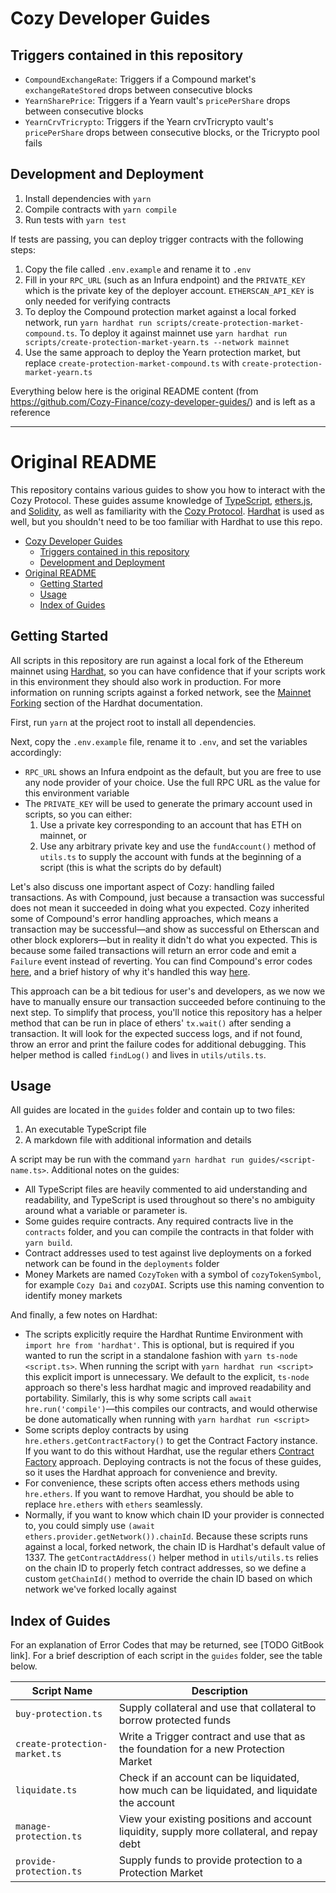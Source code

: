 # Cozy Developer Guides

## Triggers contained in this repository

- `CompoundExchangeRate`: Triggers if a Compound market's `exchangeRateStored` drops between consecutive blocks
- `YearnSharePrice`: Triggers if a Yearn vault's `pricePerShare` drops between consecutive blocks
- `YearnCrvTricrypto`: Triggers if the Yearn crvTricrypto vault's `pricePerShare` drops between consecutive blocks, or the Tricrypto pool fails

## Development and Deployment

1. Install dependencies with `yarn`
2. Compile contracts with `yarn compile`
3. Run tests with `yarn test`

If tests are passing, you can deploy trigger contracts with the following steps:

1. Copy the file called `.env.example` and rename it to `.env`
2. Fill in your `RPC_URL` (such as an Infura endpoint) and the `PRIVATE_KEY` which is the private key of the deployer account. `ETHERSCAN_API_KEY` is only needed for verifying contracts
3. To deploy the Compound protection market against a local forked network, run `yarn hardhat run scripts/create-protection-market-compound.ts`. To deploy it against mainnet use `yarn hardhat run scripts/create-protection-market-yearn.ts --network mainnet`
4. Use the same approach to deploy the Yearn protection market, but replace `create-protection-market-compound.ts` with `create-protection-market-yearn.ts`

Everything below here is the original README content (from https://github.com/Cozy-Finance/cozy-developer-guides/) and is left as a reference

---

# Original README

This repository contains various guides to show you how to interact with the Cozy Protocol. These guides assume knowledge of [TypeScript](https://www.typescriptlang.org/), [ethers.js](https://docs.ethers.io/v5/single-page/), and [Solidity](https://docs.soliditylang.org/en/v0.8.3/), as well as familiarity with the [Cozy Protocol](https://app.gitbook.com/@cozy-finance-1/s/cozy-docs/for-developers/technical-overview). [Hardhat](https://hardhat.org/) is used as well, but you shouldn't need to be too familiar with Hardhat to use this repo.

- [Cozy Developer Guides](#cozy-developer-guides)
  - [Triggers contained in this repository](#triggers-contained-in-this-repository)
  - [Development and Deployment](#development-and-deployment)
- [Original README](#original-readme)
  - [Getting Started](#getting-started)
  - [Usage](#usage)
  - [Index of Guides](#index-of-guides)

## Getting Started

All scripts in this repository are run against a local fork of the Ethereum mainnet using [Hardhat](https://hardhat.org/), so you can have confidence that if your scripts work in this environment they should also work in production. For more information on running scripts against a forked network, see the [Mainnet Forking](https://hardhat.org/guides/mainnet-forking.html) section of the Hardhat documentation.

First, run `yarn` at the project root to install all dependencies.

Next, copy the `.env.example` file, rename it to `.env`, and set the variables accordingly:

- `RPC_URL` shows an Infura endpoint as the default, but you are free to use any node provider of your choice. Use the full RPC URL as the value for this environment variable
- The `PRIVATE_KEY` will be used to generate the primary account used in scripts, so you can either:
  1. Use a private key corresponding to an account that has ETH on mainnet, or
  2. Use any arbitrary private key and use the `fundAccount()` method of `utils.ts` to supply the account with funds at the beginning of a script (this is what the scripts do by default)

Let's also discuss one important aspect of Cozy: handling failed transactions. As with Compound, just because a transaction was successful does not mean it succeeded in doing what you expected. Cozy inherited some of Compound's error handling approaches, which means a transaction may be successful&mdash;and show as successful on Etherscan and other block explorers&mdash;but in reality it didn't do what you expected. This is because some failed transactions will return an error code and emit a `Failure` event instead of reverting. You can find Compound's error codes [here](https://compound.finance/docs/ctokens#error-codes), and a brief history of why it's handled this way [here](https://www.comp.xyz/t/brief-history-of-error-handling-in-the-protocol/1169).

This approach can be a bit tedious for user's and developers, as we now we have to manually ensure our transaction succeeded before continuing to the next step. To simplify that process, you'll notice this repository has a helper method that can be run in place of ethers' `tx.wait()` after sending a transaction. It will look for the expected success logs, and if not found, throw an error and print the failure codes for additional debugging. This helper method is called `findLog()` and lives in `utils/utils.ts`.

## Usage

All guides are located in the `guides` folder and contain up to two files:

1. An executable TypeScript file
2. A markdown file with additional information and details

A script may be run with the command `yarn hardhat run guides/<script-name.ts>`. Additional notes on the guides:

- All TypeScript files are heavily commented to aid understanding and readability, and TypeScript is used throughout so there's no ambiguity around what a variable or parameter is.
- Some guides require contracts. Any required contracts live in the `contracts` folder, and you can compile the contracts in that folder with `yarn build`.
- Contract addresses used to test against live deployments on a forked network can be found in the `deployments` folder
- Money Markets are named `CozyToken` with a symbol of `cozyTokenSymbol`, for example `Cozy Dai` and `cozyDAI`. Scripts use this naming convention to identify money markets

And finally, a few notes on Hardhat:

- The scripts explicitly require the Hardhat Runtime Environment with `import hre from 'hardhat'`. This is optional, but is required if you wanted to run the script in a standalone fashion with `yarn ts-node <script.ts>`. When running the script with `yarn hardhat run <script>` this explicit import is unnecessary. We default to the explicit, `ts-node` approach so there's less hardhat magic and improved readability and portability. Similarly, this is why some scripts call `await hre.run('compile')`&mdash;this compiles our contracts, and would otherwise be done automatically when running with `yarn hardhat run <script>`
- Some scripts deploy contracts by using `hre.ethers.getContractFactory()` to get the Contract Factory instance. If you want to do this without Hardhat, use the regular ethers [Contract Factory](https://docs.ethers.io/v5/single-page/#/v5/api/contract/contract-factory/) approach. Deploying contracts is not the focus of these guides, so it uses the Hardhat approach for convenience and brevity.
- For convenience, these scripts often access ethers methods using `hre.ethers`. If you want to remove Hardhat, you should be able to replace `hre.ethers` with `ethers` seamlessly.
- Normally, if you want to know which chain ID your provider is connected to, you could simply use `(await ethers.provider.getNetwork()).chainId`. Because these scripts runs against a local, forked network, the chain ID is Hardhat's default value of 1337. The `getContractAddress()` helper method in `utils/utils.ts` relies on the chain ID to properly fetch contract addresses, so we define a custom `getChainId()` method to override the chain ID based on which network we've forked locally against

## Index of Guides

For an explanation of Error Codes that may be returned, see [TODO GitBook link]. For a brief description of each script in the `guides` folder, see the table below.

| Script Name                   | Description                                                                                  |
| ----------------------------- | -------------------------------------------------------------------------------------------- |
| `buy-protection.ts`           | Supply collateral and use that collateral to borrow protected funds                          |
| `create-protection-market.ts` | Write a Trigger contract and use that as the foundation for a new Protection Market          |
| `liquidate.ts`                | Check if an account can be liquidated, how much can be liquidated, and liquidate the account |
| `manage-protection.ts`        | View your existing positions and account liquidity, supply more collateral, and repay debt   |
| `provide-protection.ts`       | Supply funds to provide protection to a Protection Market                                    |
